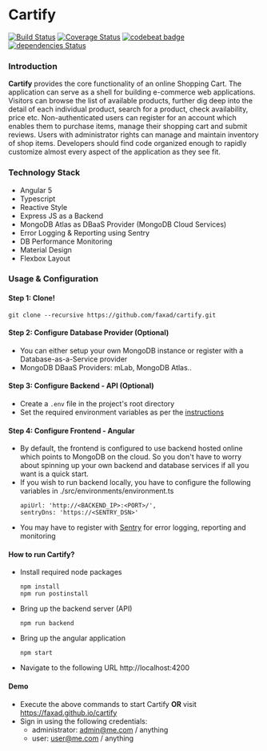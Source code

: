 # Cartify

[![Build Status](https://travis-ci.org/faxad/cartify.svg?branch=master)](https://travis-ci.org/faxad/cartify)
[![Coverage Status](https://coveralls.io/repos/github/faxad/cartify/badge.svg?branch=master)](https://coveralls.io/github/faxad/cartify?branch=master)
[![codebeat badge](https://codebeat.co/badges/71b4b333-dc3e-4057-8bb2-004a53e5041c)](https://codebeat.co/projects/github-com-faxad-cartify-master)
[![dependencies Status](https://david-dm.org/faxad/cartify/status.svg)](https://david-dm.org/faxad/cartify)

### Introduction
**Cartify** provides the core functionality of an online Shopping Cart. The application can serve as a shell for building e-commerce web applications. Visitors can browse the list of available products, further dig deep into the detail of each individual product, search for a product, check availability, price etc. Non-authenticated users can register for an account which enables them to purchase items, manage their shopping cart and submit reviews. Users with administrator rights can manage and maintain inventory of shop items. Developers should find code organized enough to rapidly customize almost every aspect of the application as they see fit.

### Technology Stack
- Angular 5
- Typescript
- Reactive Style
- Express JS as a Backend
- MongoDB Atlas as DBaaS Provider (MongoDB Cloud Services)
- Error Logging & Reporting using Sentry
- DB Performance Monitoring
- Material Design
- Flexbox Layout

### Usage & Configuration

#### Step 1: Clone!
  ```
  git clone --recursive https://github.com/faxad/cartify.git
  ```

#### Step 2: Configure Database Provider (Optional)
- You can either setup your own MongoDB instance or register with a Database-as-a-Service provider 
- MongoDB DBaaS Providers: mLab, MongoDB Atlas..

#### Step 3: Configure Backend - API (Optional)
- Create a `.env` file in the project's root directory
- Set the required environment variables as per the [instructions](https://github.com/faxad/xpress)

#### Step 4: Configure Frontend - Angular
- By default, the frontend is configured to use backend hosted online which points to MongoDB on the cloud. So you don't have to worry about spinning up your own backend and database services if all you want is a quick start.
- If you wish to run backend locally, you have to configure the following variables in ./src/environments/environment.ts
  ```
  apiUrl: 'http://<BACKEND_IP>:<PORT>/',
  sentryDns: 'https://<SENTRY_DSN>'
  ```
- You may have to register with [Sentry](https://sentry.io) for error logging, reporting and monitoring

#### How to run Cartify?
- Install required node packages
  ```
  npm install
  npm run postinstall
  ```
  
- Bring up the backend server (API)
  ```
  npm run backend
  ```
  
- Bring up the angular application
  ```
  npm start
  ```
  
- Navigate to the following URL http://localhost:4200

#### Demo

- Execute the above commands to start Cartify **OR** visit https://faxad.github.io/cartify
- Sign in using the following credentials:
  - administrator: admin@me.com / anything
  - user: user@me.com / anything
